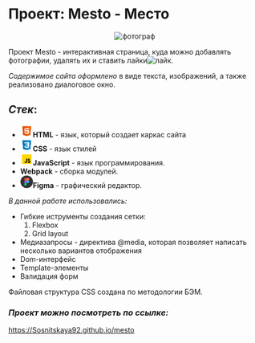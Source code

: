 # Проект: Mesto - Место

<div align="center">
<img src="https://media.giphy.com/media/hQninMcXwGO9E3PH4u/giphy.gif" width="150" height="150" alt="фотограф">
</div>

Проект Mesto - интерактивная страница, куда можно добавлять фотографии, удалять их и ставить лайки<img src="https://media.giphy.com/media/Z0MOdsU1Y4Fzsia52u/giphy.gif" width="30" height="30" alt="лайк">.

*Содержимое сайта оформлено* в виде текста, изображений, а также реализовано диалоговое окно.

## ***Стек***:
* <img src="./src/images/html.svg" width="25" height="25" alt="html">**HTML** - язык, который создает каркас сайта
* <img src="./src/images/css.svg" width="25" height="25" alt="css">**CSS** - язык стилей
* <img src="./src/images/jsb.svg" width="25" height="25" alt="JavaScript">**JavaScript**  - язык программирования.
* **Webpack** - сборка модулей.
* <img src="./src/images/figma.svg" width="25" height="25" alt="html">**Figma** - графический редактор.

*В данной работе использовались:*
* Гибкие иструменты создания сетки:
  1. Flexbox
  2. Grid layout
* Медиазапросы - директива @media, которая позволяет написать несколько вариантов отображения
* Dom-интерфейс
* Template-элементы
* Валидация форм

Файловая структура CSS создана по методологии БЭМ.

### ***Проект можно посмотреть по ссылке:*** 
https://Sosnitskaya92.github.io/mesto